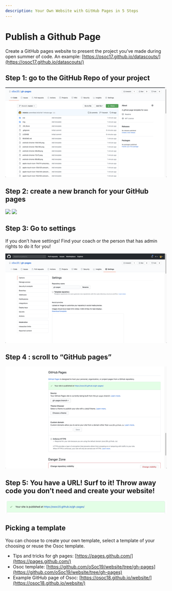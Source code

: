 ```yaml
---
description: Your Own Website with GitHub Pages in 5 Steps
---
```


# Publish a Github Page

Create a GitHub pages website to present the project you’ve made during open summer of code. An example: [https://osoc17.github.io/datascouts/](https://osoc17.github.io/datascouts/)

## Step 1: go to the GitHub Repo of your project

![](<../../.gitbook/assets/Screenshot 2020-06-30 at 22.14.18 (1).png>)

## Step 2: create a new branch for your GitHub pages

![](https://firebasestorage.googleapis.com/v0/b/gitbook-x-prod.appspot.com/o/spaces%2F-LckflnxdoFGRNgQmj50%2Fuploads%2FiqJnNeuIXS5QHhTwQgHF%2Ffile.png?alt=media)    ![](https://firebasestorage.googleapis.com/v0/b/gitbook-x-prod.appspot.com/o/spaces%2F-LckflnxdoFGRNgQmj50%2Fuploads%2F2v34zB5IATz2khyvRAMR%2Ffile.png?alt=media)

## Step 3: Go to settings

If you don’t have settings! Find your coach or the person that has admin rights to do it for you!

![](<../../.gitbook/assets/Screenshot 2020-06-30 at 22.21.41.png>)

## Step 4 : scroll to “GitHub pages”

![](<../../.gitbook/assets/Screenshot 2020-06-30 at 22.16.48.png>)

## Step 5: You have a URL! Surf to it! Throw away code you don’t need and create your website!

![](<../../.gitbook/assets/Screenshot 2020-06-30 at 22.17.15.png>)

## Picking a template

You can choose to create your own template, select a template of your choosing or reuse the Osoc template.

* Tips and tricks for gh pages: [https://pages.github.com/](https://pages.github.com/)
* Osoc template: [https://github.com/oSoc19/website/tree/gh-pages](https://github.com/oSoc19/website/tree/gh-pages)
* Example GitHub page of Osoc: [https://osoc18.github.io/website/](https://osoc18.github.io/website/)
